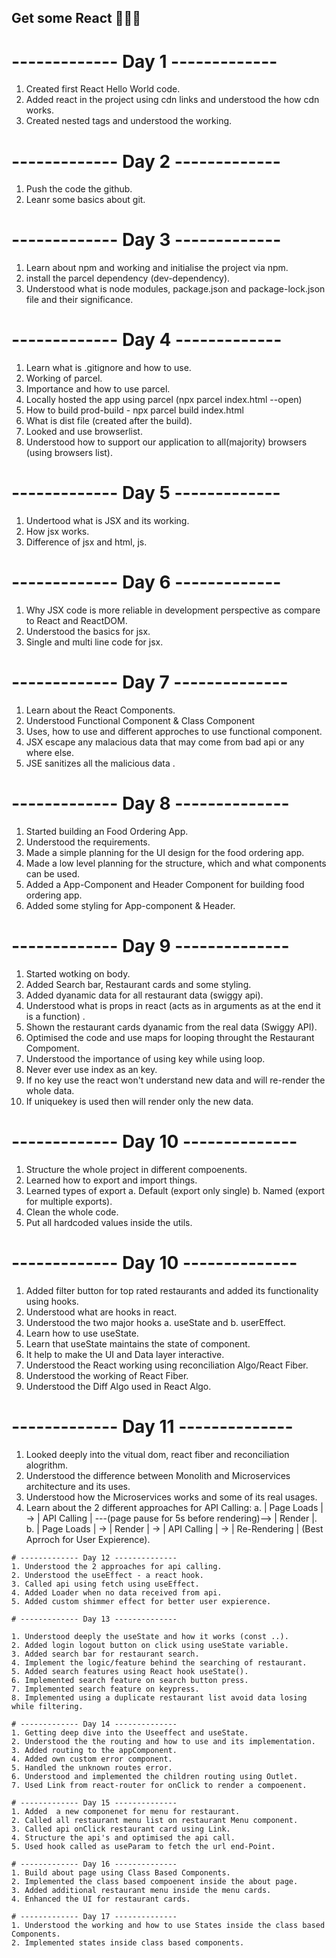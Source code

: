 ## Get some React 🚀👩‍🚀

# ------------- Day 1 -------------
 1. Created first React Hello World code.
 2. Added react in the project using cdn links and understood the how cdn works.
 3. Created nested tags and understood the working.

# ------------- Day 2 -------------
 1. Push the code the github.
 2. Leanr some basics about git.

# ------------- Day 3 -------------
 1. Learn about npm and working and initialise the project via npm.
 2. install the parcel dependency (dev-dependency).
 3. Understood what is node modules,  package.json and package-lock.json file and their significance.

# ------------- Day 4 -------------
 1. Learn what is .gitignore and how to use.
 2. Working of parcel.
 3. Importance and how to use parcel.
 4. Locally hosted the app using parcel (npx parcel index.html --open)
 5. How to build prod-build - npx parcel build index.html
 6. What is dist file (created after the build).
 7. Looked and use browserlist. 
 8. Understood how to support our application to all(majority) browsers (using browsers list).


 # ------------- Day 5 -------------
 1. Undertood what is JSX and its working.
 2. How jsx works.
 3. Difference of jsx and html, js.

 # ------------- Day 6 -------------
 1. Why JSX code is more reliable in development perspective as compare to React and ReactDOM.
 2. Understood the basics for jsx.
 3. Single and multi line code for jsx.

  # ------------- Day 7 --------------
  1. Learn about the React Components.
  2. Understood Functional Component & Class Component
  3. Uses, how to use and different approches to use functional component.
  4. JSX escape any malacious data that may come from bad api or any where else.
  5. JSE sanitizes all the malicious data .

  # ------------- Day 8 --------------
  1. Started building an Food Ordering App.
  2. Understood the requirements.
  3. Made a simple planning for the UI design for the food ordering app.
  4. Made a low level planning for the structure, which and what components can be used.
  5. Added a App-Component and Header Component for building food ordering app.
  6. Added some styling for App-component & Header.

  # ------------- Day 9 --------------
  1. Started wotking on body.
  2. Added Search bar, Restaurant cards and some styling.
  3. Added dyanamic data for all restaurant data (swiggy api).
  4. Understood what is props in react (acts as in arguments as at the end it is a function) .
  5. Shown the restaurant cards dyanamic from the real data (Swiggy API).
  6. Optimised the code and use maps for looping throught the Restaurant Compoment.
  7. Understood the importance of using key while using loop.
  8. Never ever use index as an key.
  9. If no key use the react won't understand new data and will re-render the whole data.
  10. If uniquekey is used then will render only the new data.

   # ------------- Day 10 --------------
   1. Structure the whole project in different compoenents.
   2. Learned how to export and import things.
   3. Learned types of export a. Default (export only single) b. Named (export for multiple exports).
   4. Clean the whole code.
   5. Put all hardcoded values inside the utils.
   
   # ------------- Day 10 --------------
   1. Added filter button for top rated restaurants and added its functionality using hooks.
   2. Understood what are hooks in react.
   3. Understood the two major hooks a. useState and b. userEffect.
   4. Learn how to use useState.
   4. Learn that useState maintains the state of component.
   5. It help to make the UI and Data layer interactive.
   6. Understood the React working using reconciliation Algo/React Fiber.
   7. Understood the working of React Fiber.
   8. Understood the Diff Algo used in React Algo.

   # ------------- Day 11 --------------
   1. Looked deeply into the vitual dom, react fiber and reconciliation alogrithm.
   2. Understood the difference between Monolith and Microservices architecture and its uses.
   3. Understood how the Microservices works and some of its real usages.
   4. Learn about the 2 different approaches for API Calling:
        a. | Page Loads | -> | API Calling | ---(page pause for 5s before rendering)--> | Render |.
        b. | Page Loads | -> | Render | -> | API Calling | -> | Re-Rendering |  (Best Aprroch for User Expierence).

    # ------------- Day 12 --------------
    1. Understood the 2 approaches for api calling.
    2. Understood the useEffect - a react hook.
    3. Called api using fetch using useEffect.
    4. Added Loader when no data received from api.
    5. Added custom shimmer effect for better user expierence.

    # ------------- Day 13 --------------

    1. Understood deeply the useState and how it works (const ..).
    2. Added login logout button on click using useState variable.
    3. Added search bar for restaurant search.
    4. Implement the logic/feature behind the searching of restaurant.
    5. Added search features using React hook useState().
    6. Implemented search feature on search button press.
    7. Implemented search feature on keypress.
    8. Implemented using a duplicate restaurant list avoid data losing while filtering.

    # ------------- Day 14 --------------
    1. Getting deep dive into the Useeffect and useState.
    2. Understood the the routing and how to use and its implementation.
    3. Added routing to the appComponent.
    4. Added own custom error component.
    5. Handled the unknown routes error.
    6. Understood and implemented the children routing using Outlet.
    7. Used Link from react-router for onClick to render a compoenent.

    # ------------- Day 15 --------------
    1. Added  a new componenet for menu for restaurant.
    2. Called all restaurant menu list on restaurant Menu component.
    3. Called api onClick restaurant card using Link.
    4. Structure the api's and optimised the api call.
    5. Used hook called as useParam to fetch the url end-Point.

    # ------------- Day 16 --------------
    1. Build about page using Class Based Components.
    2. Implemented the class based compoenent inside the about page.
    3. Added additional restaurant menu inside the menu cards.
    4. Enhanced the UI for restaurant cards.

    # ------------- Day 17 --------------
    1. Understood the working and how to use States inside the class based Components.
    2. Implemented states inside class based components.

 
